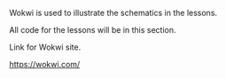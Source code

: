 Wokwi is used to illustrate the schematics in the lessons.

All code for the lessons will be in this section.

Link for Wokwi site.

https://wokwi.com/

